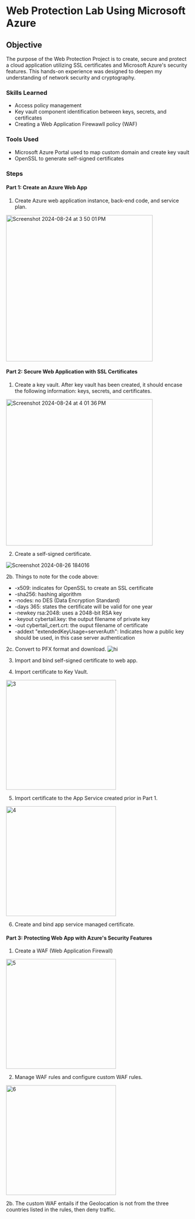 # Web Protection Lab Using Microsoft Azure

## Objective

The purpose of the Web Protection Project is to create, secure and protect a cloud application utilizing SSL certificates and Microsoft Azure's security features. This hands-on experience was designed to deepen my understanding of network security and cryptography. 


### Skills Learned

- Access policy management
- Key vault component identification between keys, secrets, and certificates
- Creating a Web Application Firewawll policy (WAF) 

### Tools Used

- Microsoft Azure Portal used to map custom domain and create key vault
- OpenSSL to generate self-signed certificates


### Steps

#### Part 1: Create an Azure Web App

1. Create Azure web application instance, back-end code, and service plan.

<img width="400" alt="Screenshot 2024-08-24 at 3 50 01 PM" src="https://github.com/user-attachments/assets/349677da-9d39-4ad7-b262-33d032677b68">


#### Part 2: Secure Web Application with SSL Certificates 

1. Create a key vault. After key vault has been created, it should encase the following information: keys, secrets, and certificates.

<img width="400" alt="Screenshot 2024-08-24 at 4 01 36 PM" src="https://github.com/user-attachments/assets/021a5b2b-7c63-4d4a-9699-c9e3cba38dda">

2. Create a self-signed certificate.

![Screenshot 2024-08-26 184016](https://github.com/user-attachments/assets/2fb0cd61-aebd-4582-98d5-8f3d51513a66)

2b. Things to note for the code above: 
- -x509: indicates for OpenSSL to create an SSL certificate
- -sha256: hashing algorithm
- -nodes: no DES (Data Encryption Standard) 
- -days 365: states the certificate will be valid for one year 
- -newkey rsa:2048: uses a 2048-bit RSA key
- -keyout cybertail.key: the output filename of private key
- -out cybertail_cert.crt: the ouput filename of certificate
- -addext "extendedKeyUsage=serverAuth": Indicates how a public key should be used, in this case server authentication

2c. Convert to PFX format and download. 
![hi](https://github.com/user-attachments/assets/2c955dc7-6a01-4317-85f8-e418375bd29d)

3. Import and bind self-signed certificate to web app.

4. Import certificate to Key Vault.

<img width="300" alt="3" src="https://github.com/user-attachments/assets/99725e0b-418d-4120-8606-d5daef988e93">

5. Import certificate to the App Service created prior in Part 1. 

<img width="300" alt="4" src="https://github.com/user-attachments/assets/9c886fcd-f67a-4c78-9f44-b51ee95acbfe">

6. Create and bind app service managed certificate.

#### Part 3: Protecting Web App with Azure's Security Features

1. Create a WAF (Web Application Firewall)
   
<img width="300" alt="5" src="https://github.com/user-attachments/assets/1ca3eb3e-eb1d-4d33-bb10-5cc3ad4a0904">

2. Manage WAF rules and configure custom WAF rules. 

<img width="300" alt="6" src="https://github.com/user-attachments/assets/ba864c23-8e10-4a08-9425-b64d25e0263c">

2b. The custom WAF entails if the Geolocation is not from the three countries listed in the rules, then deny traffic. 
